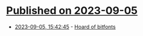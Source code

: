 # [Published on 2023-09-05](index.md)

* [2023-09-05, 15:42:45](https://lobste.rs/s/4hbwk5/hoard_bitfonts) - [Hoard of bitfonts](http://robhagemans.github.io/monobit/)
